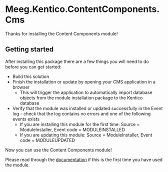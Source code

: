 # Meeg.Kentico.ContentComponents.Cms

Thanks for installing the Content Components module!

## Getting started

After installing this package there are a few things you will need to do before you can get started:

* Build this solution
* Finish the installation or update by opening your CMS application in a browser
	* This will trigger the application to automatically import database objects from the module installation package to the Kentico database
* Verify that the module was installed or updated successfully in the Event log - check that the log contains no errors and one of the following events exists
	* If you are installing this module for the first time: Source = ModuleInstaller, Event code = MODULEINSTALLED
	* If you are updating this module: Source = ModuleInstaller, Event code = MODULEUPDATED

Now you can use the Content Components module!

Please read through the [documentation](https://github.com/CMeeg/kentico-contrib/tree/master/src/Meeg.Kentico.ContentComponents) if this is the first time you have used the module.
